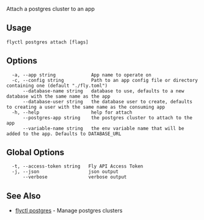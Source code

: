 Attach a postgres cluster to an app

## Usage
~~~
flyctl postgres attach [flags]
~~~

## Options

~~~
  -a, --app string             App name to operate on
  -c, --config string          Path to an app config file or directory containing one (default "./fly.toml")
      --database-name string   database to use, defaults to a new database with the same name as the app
      --database-user string   the database user to create, defaults to creating a user with the same name as the consuming app
  -h, --help                   help for attach
      --postgres-app string    the postgres cluster to attach to the app
      --variable-name string   the env variable name that will be added to the app. Defaults to DATABASE_URL
~~~

## Global Options

~~~
  -t, --access-token string   Fly API Access Token
  -j, --json                  json output
      --verbose               verbose output
~~~

## See Also

* [flyctl postgres](/docs/flyctl/postgres/)	 - Manage postgres clusters

